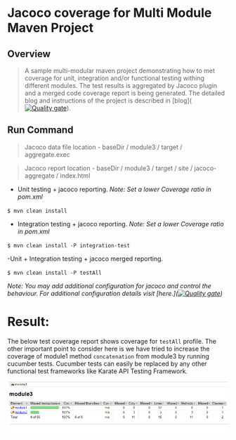 # Jacoco coverage for Multi Module Maven Project

## Overview
>A sample multi-modular maven project demonstrating how to met coverage for unit, integration and/or functional testing withing different modules.
>The test results is aggregated by Jacoco plugin and a merged code coverage report is being generated.
>The detailed blog and instructions of the project is described in [blog]([![Quality gate](https://sonarcloud.io/api/project_badges/quality_gate?project=tushar393_jacoco-multi-module-sample)](https://sonarcloud.io/summary/new_code?id=tushar393_jacoco-multi-module-sample)).

## Run Command

>Jacoco data file location - baseDir / module3 / target / aggregate.exec

>Jacoco report location - baseDir / module3 / target / site / jacoco-aggregate / index.html


- Unit testing + jacoco reporting. 
_Note: Set a lower Coverage ratio in pom.xml_

`$ mvn clean install`

- Integration testing + jacoco reporting.
_Note: Set a lower Coverage ratio in pom.xml_

`$ mvn clean install -P integration-test`

-Unit + Integration testing + jacoco merged reporting.

`$ mvn clean install -P testAll`
  
 _Note: You may add additional configuration for jacoco and control the behaviour. For additional configuration details visit [here.]([![Quality gate](https://sonarcloud.io/api/project_badges/quality_gate?project=tushar393_jacoco-multi-module-sample)](https://sonarcloud.io/summary/new_code?id=tushar393_jacoco-multi-module-sample))_  

# Result: 
The below test coverage report shows coverage for `testAll` profile. 
The other important point to consider here is we have tried to increase the coverage of module1 method `concatenation` from module3 by running cucumber tests. Cucumber tests can easily be replaced by any other functional test frameworks like Karate API Testing Framework.

![Coverage Report All](merged-coverage-report-all.png)
